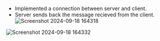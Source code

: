 * Implemented a connection between server and client.
* Server sends back the message recieved from the client.
![Screenshot 2024-09-18 164318](https://github.com/user-attachments/assets/613b6711-75ce-4690-bcf1-204986dccbb0)
  
![Screenshot 2024-09-18 164332](https://github.com/user-attachments/assets/955c83b8-cd5a-48aa-911c-6ca77d6282ce)
